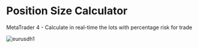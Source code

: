 # Position Size Calculator

MetaTrader 4 - Calculate in real-time the lots with percentage risk for trade

![eurusdh1](https://cloud.githubusercontent.com/assets/1698144/6674419/c76ba092-cc19-11e4-8bdf-f6f10de1bf2c.png)
